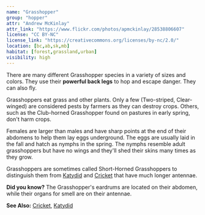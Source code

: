 ```yaml
---
name: "Grasshopper"
group: "hopper"
attr: "Andrew McKinlay"
attr_link: "https://www.flickr.com/photos/apmckinlay/28538806607"
license: "CC BY-NC"
license_link: "https://creativecommons.org/licenses/by-nc/2.0/"
location: [bc,ab,sk,mb]
habitat: [forest,grassland,urban]
visibility: high
---
```

There are many different Grasshopper species in a variety of sizes and colors. They use their **powerful back legs** to hop and escape danger. They can also fly.

Grasshoppers eat grass and other plants. Only a few (Two-striped, Clear-winged) are considered pests by farmers as they can destroy crops. Others, such as the Club-horned Grasshopper found on pastures in early spring, don't harm crops.

Females are larger than males and have sharp points at the end of their abdomens to help them lay eggs underground. The eggs are usually laid in the fall and hatch as nymphs in the spring. The nymphs resemble adult grasshoppers but have no wings and they'll shed their skins many times as they grow.

Grasshoppers are sometimes called Short-Horned Grasshoppers to distinguish them from [Katydid](/insects/katydid) and [Cricket](/insects/cricket) that have much longer antennae.

**Did you know?** The Grasshopper's eardrums are located on their abdomen, while their organs for smell are on their antennae.

<!-- generated, do not edit -->
**See Also:**
[Cricket](/insects/cricket),
[Katydid](/insects/katydid)
